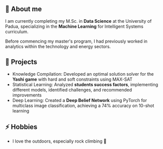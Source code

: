 ## 🚀 About me

I am currently completing my M.Sc. in **Data Science** at the University of Padua, specializing in the **Machine Learning** for Intelligent Systems curriculum.

Before commencing my master's program, I had previously worked in analytics within the technology and energy sectors.

## 🔭 Projects
- Knowledge Compilation: Developed an optimal solution solver for the **Yashi game** with hard and soft constraints using MAX-SAT
- Statistical Learning: Analyzed **students success factors**, implementing different models, identified challenges, and recommended improvements
- Deep Learning: Created a **Deep Belief Network** using PyTorch for multiclass image classification, achieving a 74% accuracy on 10-shot learning


## ⚡ Hobbies
- I love the outdoors, especially rock climbing :sunrise_over_mountains:


<!--
**estebano-git/estebano-git** is a ✨ _special_ ✨ repository because its `README.md` (this file) appears on your GitHub profile.

Here are some ideas to get you started:

- 🔭 I’m currently working on ...
- 🌱 I’m currently learning ...
- 👯 I’m looking to collaborate on ...
- 🤔 I’m looking for help with ...
- 💬 Ask me about ...
- 📫 How to reach me: ...
- 😄 Pronouns: ...
- ⚡ Fun fact: ...
-->

